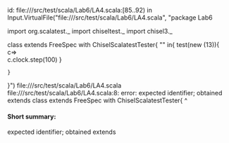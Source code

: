 id: file://<WORKSPACE>/src/test/scala/Lab6/LA4.scala:[85..92) in Input.VirtualFile("file://<WORKSPACE>/src/test/scala/Lab6/LA4.scala", "package Lab6

import org.scalatest._
import chiseltest._ 
import chisel3._ 


class  extends FreeSpec with ChiselScalatestTester{
    "" in{
        test(new  (13)){
            c=>    
            c.clock.step(100)
        }

    }
}")
file://<WORKSPACE>/src/test/scala/Lab6/LA4.scala
file://<WORKSPACE>/src/test/scala/Lab6/LA4.scala:8: error: expected identifier; obtained extends
class  extends FreeSpec with ChiselScalatestTester{
       ^
#### Short summary: 

expected identifier; obtained extends